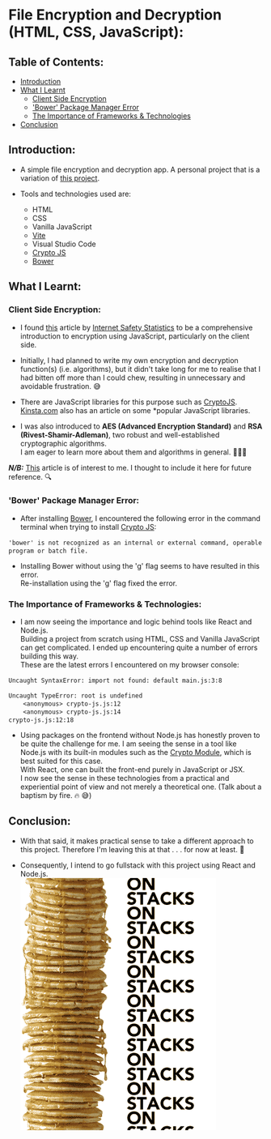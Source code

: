 # File Encryption and Decryption (HTML, CSS, JavaScript):

## Table of Contents:

- [Introduction](#introduction)
- [What I Learnt](#what-i-learnt)
  - [Client Side Encryption](#client-side-encryption)
  - ['Bower' Package Manager Error](#bower-package-manager-error)
  - [The Importance of Frameworks & Technologies](#the-importance-of-frameworks--technologies)
- [Conclusion](#conclusion)

## Introduction:

- A simple file encryption and decryption app. A personal project that is a variation of [this project](https://github.com/nadupoy/File-Encryption-and-Decryption).

- Tools and technologies used are:
  - HTML
  - CSS
  - Vanilla JavaScript
  - [Vite](https://vitejs.dev/)
  - Visual Studio Code
  - [Crypto JS](https://github.com/brix/crypto-js?utm_source=cdnjs&utm_medium=cdnjs_link&utm_campaign=cdnjs_library)
  - [Bower](https://bower.io/)

## What I Learnt:

### Client Side Encryption:

- I found [this](https://www.internetsafetystatistics.com/javascript-encryption-guide/) article by [Internet Safety Statistics](https://www.internetsafetystatistics.com/) to be a comprehensive introduction to encryption using JavaScript, particularly on the client side.

- Initially, I had planned to write my own encryption and decryption function(s) (i.e. algorithms), but it didn't take long for me to realise that I had bitten off more than I could chew, resulting in unnecessary and avoidable frustration. 😅

- There are JavaScript libraries for this purpose such as [CryptoJS](https://cdnjs.com/libraries/crypto-js). [Kinsta.com](https://kinsta.com/blog/javascript-libraries/) also has an article on some \*popular JavaScript libraries.

- I was also introduced to **AES (Advanced Encryption Standard)** and **RSA (Rivest-Shamir-Adleman)**, two robust and well-established cryptographic algorithms. <br/>
  I am eager to learn more about them and algorithms in general. 👩🏽‍🏫

**_N/B:_** [This](https://www.internetsafetystatistics.com/common-encryption-methods/) article is of interest to me. I thought to include it here for future reference. 🔍

### 'Bower' Package Manager Error:

- After installing [Bower](https://bower.io/), I encountered the following error in the command terminal when trying to install [Crypto JS](https://github.com/brix/crypto-js?utm_source=cdnjs&utm_medium=cdnjs_link&utm_campaign=cdnjs_library):

```
'bower' is not recognized as an internal or external command, operable program or batch file.
```

- Installing Bower without using the 'g' flag seems to have resulted in this error.
  <br/>
  Re-installation using the 'g' flag fixed the error.

### The Importance of Frameworks & Technologies:

- I am now seeing the importance and logic behind tools like React and Node.js.
  <br/>
  Building a project from scratch using HTML, CSS and Vanilla JavaScript can get complicated. I ended up encountering quite a number of errors building this way.
  <br/>
  These are the latest errors I encountered on my browser console:

```
Uncaught SyntaxError: import not found: default main.js:3:8
```

```
Uncaught TypeError: root is undefined
    <anonymous> crypto-js.js:12
    <anonymous> crypto-js.js:14
crypto-js.js:12:18
```

- Using packages on the frontend without Node.js has honestly proven to be quite the challenge for me. I am seeing the sense in a tool like Node.js with its built-in modules such as the [Crypto Module](https://www.w3schools.com/nodejs/ref_crypto.asp), which is best suited for this case.
  <br/>
  With React, one can built the front-end purely in JavaScript or JSX.
  <br/>
  I now see the sense in these technologies from a practical and experiential point of view and not merely a theoretical one. (Talk about a baptism by fire. 🔥 😅)

## Conclusion:

- With that said, it makes practical sense to take a different approach to this project. Therefore I'm leaving this at that . . . for now at least. 🛫

- Consequently, I intend to go fullstack with this project using React and Node.js.<br/>
  ![alt text](image.png)
